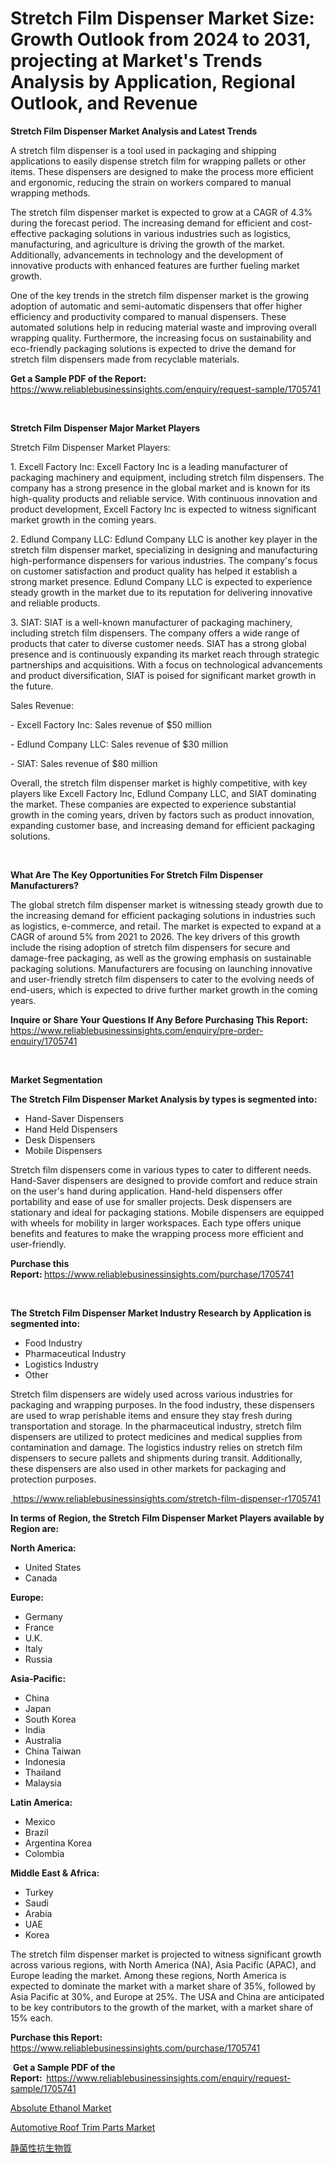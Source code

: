 <p><h1>Stretch Film Dispenser Market Size: Growth Outlook from 2024 to 2031, projecting at Market's Trends Analysis by Application, Regional Outlook, and Revenue</h1></p><p><strong>Stretch Film Dispenser Market Analysis and Latest Trends</strong></p>
<p><p>A stretch film dispenser is a tool used in packaging and shipping applications to easily dispense stretch film for wrapping pallets or other items. These dispensers are designed to make the process more efficient and ergonomic, reducing the strain on workers compared to manual wrapping methods.</p><p>The stretch film dispenser market is expected to grow at a CAGR of 4.3% during the forecast period. The increasing demand for efficient and cost-effective packaging solutions in various industries such as logistics, manufacturing, and agriculture is driving the growth of the market. Additionally, advancements in technology and the development of innovative products with enhanced features are further fueling market growth.</p><p>One of the key trends in the stretch film dispenser market is the growing adoption of automatic and semi-automatic dispensers that offer higher efficiency and productivity compared to manual dispensers. These automated solutions help in reducing material waste and improving overall wrapping quality. Furthermore, the increasing focus on sustainability and eco-friendly packaging solutions is expected to drive the demand for stretch film dispensers made from recyclable materials.</p></p>
<p><strong>Get a Sample PDF of the Report:&nbsp;</strong> <a href="https://www.reliablebusinessinsights.com/enquiry/request-sample/1705741">https://www.reliablebusinessinsights.com/enquiry/request-sample/1705741</a></p>
<p>&nbsp;</p>
<p><strong>Stretch Film Dispenser Major Market Players</strong></p>
<p><p>Stretch Film Dispenser Market Players:</p><p>1. Excell Factory Inc: Excell Factory Inc is a leading manufacturer of packaging machinery and equipment, including stretch film dispensers. The company has a strong presence in the global market and is known for its high-quality products and reliable service. With continuous innovation and product development, Excell Factory Inc is expected to witness significant market growth in the coming years.</p><p>2. Edlund Company LLC: Edlund Company LLC is another key player in the stretch film dispenser market, specializing in designing and manufacturing high-performance dispensers for various industries. The company's focus on customer satisfaction and product quality has helped it establish a strong market presence. Edlund Company LLC is expected to experience steady growth in the market due to its reputation for delivering innovative and reliable products.</p><p>3. SIAT: SIAT is a well-known manufacturer of packaging machinery, including stretch film dispensers. The company offers a wide range of products that cater to diverse customer needs. SIAT has a strong global presence and is continuously expanding its market reach through strategic partnerships and acquisitions. With a focus on technological advancements and product diversification, SIAT is poised for significant market growth in the future.</p><p>Sales Revenue:</p><p>- Excell Factory Inc: Sales revenue of $50 million</p><p>- Edlund Company LLC: Sales revenue of $30 million</p><p>- SIAT: Sales revenue of $80 million</p><p>Overall, the stretch film dispenser market is highly competitive, with key players like Excell Factory Inc, Edlund Company LLC, and SIAT dominating the market. These companies are expected to experience substantial growth in the coming years, driven by factors such as product innovation, expanding customer base, and increasing demand for efficient packaging solutions.</p></p>
<p>&nbsp;</p>
<p><strong>What Are The Key Opportunities For Stretch Film Dispenser Manufacturers?</strong></p>
<p><p>The global stretch film dispenser market is witnessing steady growth due to the increasing demand for efficient packaging solutions in industries such as logistics, e-commerce, and retail. The market is expected to expand at a CAGR of around 5% from 2021 to 2026. The key drivers of this growth include the rising adoption of stretch film dispensers for secure and damage-free packaging, as well as the growing emphasis on sustainable packaging solutions. Manufacturers are focusing on launching innovative and user-friendly stretch film dispensers to cater to the evolving needs of end-users, which is expected to drive further market growth in the coming years.</p></p>
<p><strong>Inquire or Share Your Questions If Any Before Purchasing This Report:</strong> <a href="https://www.reliablebusinessinsights.com/enquiry/pre-order-enquiry/1705741">https://www.reliablebusinessinsights.com/enquiry/pre-order-enquiry/1705741</a></p>
<p>&nbsp;</p>
<p><strong>Market Segmentation</strong></p>
<p><strong>The Stretch Film Dispenser Market Analysis by types is segmented into:</strong></p>
<p><ul><li>Hand-Saver Dispensers</li><li>Hand Held Dispensers</li><li>Desk Dispensers</li><li>Mobile Dispensers</li></ul></p>
<p><p>Stretch film dispensers come in various types to cater to different needs. Hand-Saver dispensers are designed to provide comfort and reduce strain on the user's hand during application. Hand-held dispensers offer portability and ease of use for smaller projects. Desk dispensers are stationary and ideal for packaging stations. Mobile dispensers are equipped with wheels for mobility in larger workspaces. Each type offers unique benefits and features to make the wrapping process more efficient and user-friendly.</p></p>
<p><strong>Purchase this Report:&nbsp;</strong><a href="https://www.reliablebusinessinsights.com/purchase/1705741">https://www.reliablebusinessinsights.com/purchase/1705741</a></p>
<p>&nbsp;</p>
<p><strong>The Stretch Film Dispenser Market Industry Research by Application is segmented into:</strong></p>
<p><ul><li>Food Industry</li><li>Pharmaceutical Industry</li><li>Logistics Industry</li><li>Other</li></ul></p>
<p><p>Stretch film dispensers are widely used across various industries for packaging and wrapping purposes. In the food industry, these dispensers are used to wrap perishable items and ensure they stay fresh during transportation and storage. In the pharmaceutical industry, stretch film dispensers are utilized to protect medicines and medical supplies from contamination and damage. The logistics industry relies on stretch film dispensers to secure pallets and shipments during transit. Additionally, these dispensers are also used in other markets for packaging and protection purposes.</p></p>
<p><a href="https://www.reliablebusinessinsights.com/stretch-film-dispenser-r1705741">&nbsp;https://www.reliablebusinessinsights.com/stretch-film-dispenser-r1705741</a></p>
<p><strong>In terms of Region, the Stretch Film Dispenser Market Players available by Region are:</strong></p>
<p>
    <p> <strong> North America: </strong>
        <ul>
            <li>United States</li>
            <li>Canada</li>
        </ul>
        </p> 
    <p> <strong> Europe: </strong>
        <ul>
            <li>Germany</li>
            <li>France</li>
            <li>U.K.</li>
            <li>Italy</li>
            <li>Russia</li>
        </ul>
        </p> 
    <p> <strong> Asia-Pacific: </strong>
        <ul>
            <li>China</li>
            <li>Japan</li>
            <li>South Korea</li>
            <li>India</li>
            <li>Australia</li>
            <li>China Taiwan</li>
            <li>Indonesia</li>
            <li>Thailand</li>
            <li>Malaysia</li>
        </ul>
        </p> 
    <p> <strong> Latin America: </strong>
        <ul>
            <li>Mexico</li>
            <li>Brazil</li>
            <li>Argentina Korea</li>
            <li>Colombia</li>
        </ul>
        </p> 
    <p> <strong> Middle East & Africa: </strong>
        <ul>
            <li>Turkey</li>
            <li>Saudi</li>
            <li>Arabia</li>
            <li>UAE</li>
            <li>Korea</li>
        </ul>
    </p>
    </p>
<p><p>The stretch film dispenser market is projected to witness significant growth across various regions, with North America (NA), Asia Pacific (APAC), and Europe leading the market. Among these regions, North America is expected to dominate the market with a market share of 35%, followed by Asia Pacific at 30%, and Europe at 25%. The USA and China are anticipated to be key contributors to the growth of the market, with a market share of 15% each.</p></p>
<p><strong>Purchase this Report: </strong><a href="https://www.reliablebusinessinsights.com/purchase/1705741">https://www.reliablebusinessinsights.com/purchase/1705741</a></p>
<p>&nbsp;<strong>Get a Sample PDF of the Report:&nbsp;&nbsp;</strong><a href="https://www.reliablebusinessinsights.com/enquiry/request-sample/1705741">https://www.reliablebusinessinsights.com/enquiry/request-sample/1705741</a></p>
<p><strong></strong></p>
<p><p><a href="https://github.com/kishanagarner91/Market-Research-Report-List-1/blob/main/absolute-ethanol-market.md">Absolute Ethanol Market</a></p><p><a href="https://issuu.com/reportprime-2/docs/automotive-roof-trim-parts-market-size-2030.pptx">Automotive Roof Trim Parts Market</a></p><p><a href="https://github.com/ddwcuskozol07187/Market-Research-Report-List-3/blob/main/7614197184687.md">静菌性抗生物質</a></p></p>